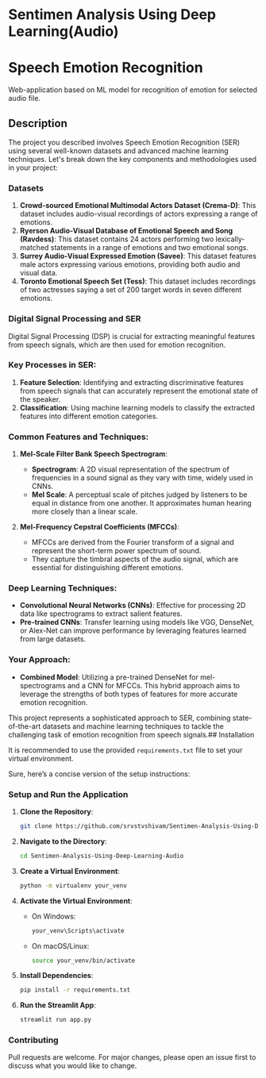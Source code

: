 # Sentimen Analysis Using Deep Learning(Audio)
# Speech Emotion Recognition

Web-application based on ML model for recognition of emotion for selected audio file.

## Description
The project you described involves Speech Emotion Recognition (SER) using several well-known datasets and advanced machine learning techniques. Let's break down the key components and methodologies used in your project:

### Datasets
1. **Crowd-sourced Emotional Multimodal Actors Dataset (Crema-D)**: This dataset includes audio-visual recordings of actors expressing a range of emotions.
2. **Ryerson Audio-Visual Database of Emotional Speech and Song (Ravdess)**: This dataset contains 24 actors performing two lexically-matched statements in a range of emotions and two emotional songs.
3. **Surrey Audio-Visual Expressed Emotion (Savee)**: This dataset features male actors expressing various emotions, providing both audio and visual data.
4. **Toronto Emotional Speech Set (Tess)**: This dataset includes recordings of two actresses saying a set of 200 target words in seven different emotions.

### Digital Signal Processing and SER
Digital Signal Processing (DSP) is crucial for extracting meaningful features from speech signals, which are then used for emotion recognition. 

### Key Processes in SER:
1. **Feature Selection**: Identifying and extracting discriminative features from speech signals that can accurately represent the emotional state of the speaker.
2. **Classification**: Using machine learning models to classify the extracted features into different emotion categories.

### Common Features and Techniques:
1. **Mel-Scale Filter Bank Speech Spectrogram**:
   - **Spectrogram**: A 2D visual representation of the spectrum of frequencies in a sound signal as they vary with time, widely used in CNNs.
   - **Mel Scale**: A perceptual scale of pitches judged by listeners to be equal in distance from one another. It approximates human hearing more closely than a linear scale.

2. **Mel-Frequency Cepstral Coefficients (MFCCs)**:
   - MFCCs are derived from the Fourier transform of a signal and represent the short-term power spectrum of sound.
   - They capture the timbral aspects of the audio signal, which are essential for distinguishing different emotions.

### Deep Learning Techniques:
- **Convolutional Neural Networks (CNNs)**: Effective for processing 2D data like spectrograms to extract salient features.
- **Pre-trained CNNs**: Transfer learning using models like VGG, DenseNet, or Alex-Net can improve performance by leveraging features learned from large datasets.

### Your Approach:
- **Combined Model**: Utilizing a pre-trained DenseNet for mel-spectrograms and a CNN for MFCCs. This hybrid approach aims to leverage the strengths of both types of features for more accurate emotion recognition.

This project represents a sophisticated approach to SER, combining state-of-the-art datasets and machine learning techniques to tackle the challenging task of emotion recognition from speech signals.## Installation

It is recommended to use the provided `requirements.txt` file to set your virtual environment.

Sure, here’s a concise version of the setup instructions:

### Setup and Run the Application

1. **Clone the Repository**:
    ```sh
    git clone https://github.com/srvstvshivam/Sentimen-Analysis-Using-Deep-Learning-Audio-
    ```

2. **Navigate to the Directory**:
    ```sh
    cd Sentimen-Analysis-Using-Deep-Learning-Audio
    ```

3. **Create a Virtual Environment**:
    ```sh
    python -m virtualenv your_venv
    ```

4. **Activate the Virtual Environment**:
    - On Windows:
      ```sh
      your_venv\Scripts\activate
      ```
    - On macOS/Linux:
      ```sh
      source your_venv/bin/activate
      ```

5. **Install Dependencies**:
    ```sh
    pip install -r requirements.txt
    ```

6. **Run the Streamlit App**:
    ```sh
    streamlit run app.py
    ```

### Contributing
Pull requests are welcome. For major changes, please open an issue first to discuss what you would like to change.

